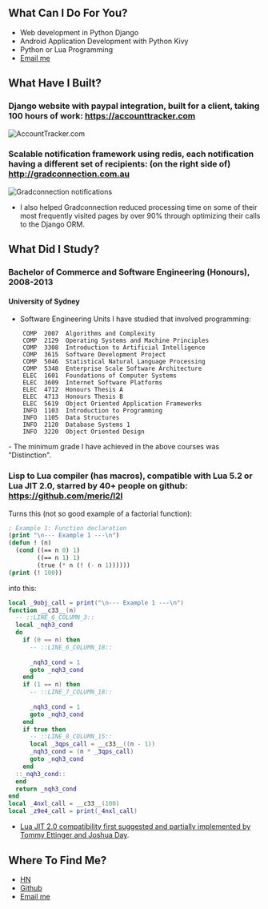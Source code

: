 ## What Can I Do For You?

- Web development in Python Django
- Android Application Development with Python Kivy
- Python or Lua Programming
- [Email me](mailto:meric.au+github@gmail.com)

## What Have I Built?
### Django website with paypal integration, built for a client, taking 100 hours of work: https://accounttracker.com

![AccountTracker.com](http://i.imgur.com/ofUnj2q.png)


### Scalable notification framework using redis, each notification having a different set of recipients: (on the right side of) http://gradconnection.com.au 

![Gradconnection notifications](http://i.imgur.com/HsTQw5A.png)

- I also helped Gradconnection reduced processing time on some of their most frequently visited pages by over 90% through optimizing their calls to the Django ORM.

## What Did I Study?
### Bachelor of Commerce and Software Engineering (Honours), 2008-2013
#### University of Sydney

- Software Engineering Units I have studied that involved programming:

```
    COMP  2007  Algorithms and Complexity
    COMP  2129  Operating Systems and Machine Principles  
    COMP  3308  Introduction to Artificial Intelligence
    COMP  3615  Software Development Project  
    COMP  5046  Statistical Natural Language Processing
    COMP  5348  Enterprise Scale Software Architecture
    ELEC  1601  Foundations of Computer Systems
    ELEC  3609  Internet Software Platforms
    ELEC  4712  Honours Thesis A
    ELEC  4713  Honours Thesis B
    ELEC  5619  Object Oriented Application Frameworks  
    INFO  1103  Introduction to Programming
    INFO  1105  Data Structures
    INFO  2120  Database Systems 1
    INFO  3220  Object Oriented Design
```

<p>
- The minimum grade I have achieved in the above courses was "Distinction".

### Lisp to Lua compiler (has macros), compatible with Lua 5.2 or Lua JIT 2.0, starred by 40+ people on github: https://github.com/meric/l2l

Turns this (not so good example of a factorial function):

```lisp
; Example 1: Function declaration
(print "\n--- Example 1 ---\n")
(defun ! (n) 
  (cond ((== n 0) 1)
        ((== n 1) 1)
        (true (* n (! (- n 1))))))
(print (! 100))
```

into this:

```lua
local _9obj_call = print("\n--- Example 1 ---\n")
function __c33__(n)
  -- ::LINE_6_COLUMN_3::
  local _nqh3_cond
  do
    if (0 == n) then
      -- ::LINE_6_COLUMN_18::
      
      _nqh3_cond = 1
      goto _nqh3_cond
    end
    if (1 == n) then
      -- ::LINE_7_COLUMN_18::
      
      _nqh3_cond = 1
      goto _nqh3_cond
    end
    if true then
      -- ::LINE_8_COLUMN_15::
      local _3qps_call = __c33__((n - 1))
      _nqh3_cond = (n * _3qps_call)
      goto _nqh3_cond
    end
  ::_nqh3_cond::
  end
  return _nqh3_cond
end
local _4nxl_call = __c33__(100)
local _z9e4_call = print(_4nxl_call)
```


- [Lua JIT 2.0 compatibility first suggested and partially implemented by Tommy Ettinger and Joshua Day](https://github.com/meric/l2l/issues/1).


## Where To Find Me?

- [HN](http://news.ycombinator.com/user?id=meric)
- [Github](http://github.com/meric)
- [Email me](mailto:meric.au+github@gmail.com)

